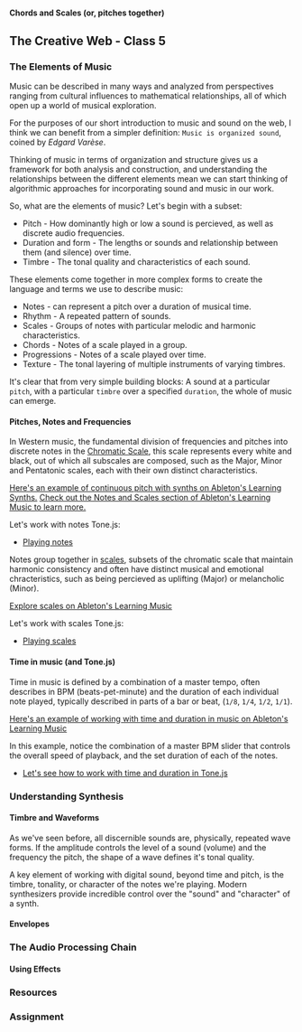 #### Chords and Scales (or, pitches together)
## The Creative Web - Class 5

### The Elements of Music
Music can be described in many ways and analyzed from perspectives ranging
from cultural influences to mathematical relationships, all of which open up a world of musical exploration.

For the purposes of our short introduction to music and sound on the web, I think we can benefit from a simpler definition:
`Music is organized sound`, coined by *Edgard Varèse*.

Thinking of music in terms of organization and structure gives us a framework for both analysis and construction, and understanding the relationships between the different elements mean we can start thinking of algorithmic approaches for incorporating sound and music in our work.

So, what are the elements of music? Let's begin with a subset:
- Pitch - How dominantly high or low a sound is percieved, as well as discrete audio frequencies.
- Duration and form - The lengths or sounds and relationship between them (and silence) over time.
- Timbre - The tonal quality and characteristics of each sound.

These elements come together in more complex forms to create the language and terms we use to describe music:
- Notes - can represent a pitch over a duration of musical time. 
- Rhythm - A repeated pattern of sounds.
- Scales - Groups of notes with particular melodic and harmonic characteristics.
- Chords - Notes of a scale played in a group.
- Progressions - Notes of a scale played over time.
- Texture - The tonal layering of multiple instruments of varying timbres.

It's clear that from very simple building blocks: A sound at a particular `pitch`, with a particular `timbre` over a specified `duration`, the whole of music can emerge.

#### Pitches, Notes and Frequencies
In Western music, the fundamental division of frequencies and pitches into discrete notes in the [Chromatic Scale](https://en.wikipedia.org/wiki/Chromatic_scale), this scale represents every white and black, out of which all subscales
are composed, such as the Major, Minor and Pentatonic scales, each with their own distinct characteristics.

[Here's an example of continuous pitch with synths on Ableton's Learning Synths.](https://learningsynths.ableton.com/making-changes/pitch)
[Check out the Notes and Scales section of Ableton's Learning Music to learn more.](https://learningmusic.ableton.com/notes-and-scales/notes-and-scales.html)

Let's work with notes Tone.js:
- [Playing notes]()

Notes group together in [scales](https://en.wikipedia.org/wiki/Scale_(music)), subsets of the chromatic scale that maintain
harmonic consistency and often have distinct musical and emotional chracteristics, such as being percieved as uplifting (Major)
or melancholic (Minor).
  
[Explore scales on Ableton's Learning Music](https://learningmusic.ableton.com/notes-and-scales/keys-and-scales.html)

Let's work with scales Tone.js:
- [Playing scales]()


#### Time in music (and Tone.js)
Time in music is defined by a combination of a master tempo, often describes in BPM (beats-pet-minute) and the duration of each
individual note played, typically described in parts of a bar or beat, (`1/8`, `1/4`, `1/2`, `1/1`).

[Here's an example of working with time and duration in music on Ableton's Learning Music](https://learningmusic.ableton.com/make-melodies/love-will-tear-us-apart.html)

In this example, notice the combination of a master BPM slider that controls the overall speed of playback, and the set duration of each of the notes.

- [Let's see how to work with time and duration in Tone.js]()


### Understanding Synthesis

#### Timbre and Waveforms

As we've seen before, all discernible sounds are, physically, repeated wave forms. If the amplitude controls the level of a sound (volume) and the frequency the pitch, the shape of a wave defines it's tonal quality.

A key element of working with digital sound, beyond time and pitch, is the timbre, tonality, or character of the notes we're playing.
Modern synthesizers provide incredible control over the "sound" and "character" of a synth.


#### Envelopes

### The Audio Processing Chain

#### Using Effects

### Resources

### Assignment

